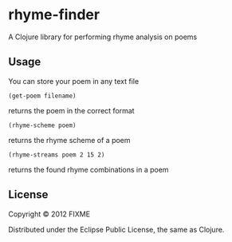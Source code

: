 # rhyme-finder

A Clojure library for performing rhyme analysis on poems

## Usage
You can store your poem in any text file

    (get-poem filename) 
returns the poem in the correct format

    (rhyme-scheme poem) 
returns the rhyme scheme of a poem

	(rhyme-streams poem 2 15 2)
returns the found rhyme combinations in a poem

## License

Copyright © 2012 FIXME

Distributed under the Eclipse Public License, the same as Clojure.
